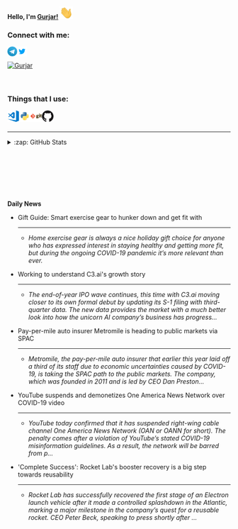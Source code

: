 #### Hello, I'm [Gurjar!](https://GurjarKing.github.io) <img src="https://raw.githubusercontent.com/ABSphreak/ABSphreak/master/gifs/Hi.gif" width="30px"></h2>


### Connect with me:

[<img align="left" alt="Gurjar | Telegram" width="22px" src="https://raw.githubusercontent.com/github/explore/80688e429a7d4ef2fca1e82350fe8e3517d3494d/topics/telegram/telegram.png" />][Telegram]
[<img align="left" alt="Gurjar | Twitter" width="22px" src="https://raw.githubusercontent.com/github/explore/80688e429a7d4ef2fca1e82350fe8e3517d3494d/topics/twitter/twitter.png" />][Twitter]
<br >
<br >
<a href="https://github.com/GurjarKing"><img src="https://komarev.com/ghpvc/?username=GurjarKing" alt="Gurjar" /></a> <br />
<br />
<br />
<!-- <br >

![](https://visitor-badge.glitch.me/badge?page_id=GurjarKing)

<br /> -->

### Things that I use:

[<img align="left" alt="Visual Studio Code" width="26px" src="https://raw.githubusercontent.com/github/explore/80688e429a7d4ef2fca1e82350fe8e3517d3494d/topics/visual-studio-code/visual-studio-code.png" />][VSCode]
[<img align="left" alt="Python" width="26px" src="https://raw.githubusercontent.com/github/explore/80688e429a7d4ef2fca1e82350fe8e3517d3494d/topics/python/python.png" />][Python]
[<img align="left" alt="Git" width="26px" src="https://raw.githubusercontent.com/github/explore/80688e429a7d4ef2fca1e82350fe8e3517d3494d/topics/git/git.png" />][Git]
[<img align="left" alt="GitHub" width="26px" src="https://raw.githubusercontent.com/github/explore/78df643247d429f6cc873026c0622819ad797942/topics/github/github.png" />][Github]

<br />
<br />

---
<details>
  <summary>:zap: GitHub Stats</summary>

<img align="left" alt="Gurjar's Github Stats" src="https://github-readme-stats.vercel.app/api?username=GurjarKing&show_icons=true&hide_border=true&count_private=true&include_all_commit=true&theme=algolia" />

</details>

<!-- ### 🔔 My latest tweet
<a href="https://twitter.com/Gurjar_King43" target="_blank">
	<img src="https://github.com/GurjarKing/GurjarKing/raw/master/tweet.png" width="70%" align="center" alt="Click to view on Twitter" title="My latest tweet, as an image"/>
</a> -->
<br>

<pre>

</pre>

<!-- **Quote of the hour:**

{qoth}

~ {qoth_author}
<pre>

</pre> -->
<br>
<pre>


</pre>
<strong>Daily News</strong>
  
  - Gift Guide: Smart exercise gear to hunker down and get fit with
     <hr/>
     
      - *Home exercise gear is always a nice holiday gift choice for anyone who has expressed interest in staying healthy and getting more fit, but during the ongoing COVID-19 pandemic it’s more relevant than ever.*
     
  - Working to understand C3.ai's growth story
      <hr/>
      
      - *The end-of-year IPO wave continues, this time with C3.ai moving closer to its own formal debut by updating its S-1 filing with third-quarter data. The new data provides the market with a much better look into how the unicorn AI company’s business has progress…*
      
  - Pay-per-mile auto insurer Metromile is heading to public markets via SPAC
      <hr/>
      
      - *Metromile, the pay-per-mile auto insurer that earlier this year laid off a third of its staff due to economic uncertainties caused by COVID-19, is taking the SPAC path to the public markets. The company, which was founded in 2011 and is led by CEO Dan Preston…*
      
  - YouTube suspends and demonetizes One America News Network over COVID-19 video
      <hr/>
      
      - *YouTube today confirmed that it has suspended right-wing cable channel One America News Network (OAN or OANN for short). The penalty comes after a violation of YouTube’s stated COVID-19 misinformation guidelines. As a result, the network will be barred from p…*
       
  - 'Complete Success': Rocket Lab's booster recovery is a big step towards reusability
      <hr/>
       
       - *Rocket Lab has successfully recovered the first stage of an Electron launch vehicle after it made a controlled splashdown in the Atlantic, marking a major milestone in the company’s quest for a reusable rocket. CEO Peter Beck, speaking to press shortly after …*
      

<br />

[VSCode]: https://code.visualstudio.com/
[Python]: https://www.python.org/
[Git]: https://git-scm.com/
[Github]: https://github.com/
[Telegram]: https://t.me/Gurjar_King/
[Twitter]: https://twitter.com/Gurjar_King43/
